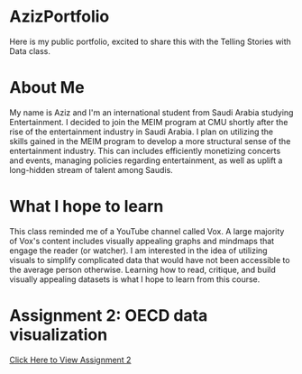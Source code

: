 # AzizPortfolio
Here is my public portfolio, excited to share this with the Telling Stories with Data class.

# About Me
My name is Aziz and I'm an international student from Saudi Arabia studying Entertainment. I decided to join the MEIM program at CMU shortly after the rise of the entertainment industry in Saudi Arabia. I plan on utilizing the skills gained in the MEIM program to develop a more structural sense of the entertainment industry. This can includes efficiently monetizing concerts and events, managing policies regarding entertainment, as well as uplift a long-hidden stream of talent among Saudis.

# What I hope to learn
This class reminded me of a YouTube channel called Vox. A large majority of Vox's content includes visually appealing graphs and mindmaps that engage the reader (or watcher). I am interested in the idea of utilizing visuals to simplify complicated data that would have not been accessible to the average person otherwise. Learning how to read, critique, and build visually appealing datasets is what I hope to learn from this course.

# Assignment 2: OECD data visualization

[Click Here to View Assignment 2](https://azizaangari.github.io/AzizData/datavis2)
